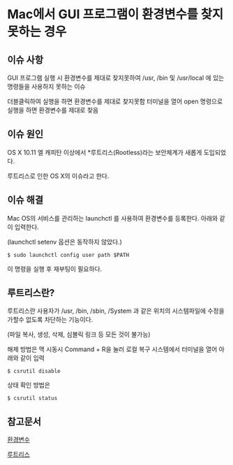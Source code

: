 # Mac에서 GUI 프로그램이 환경변수를 찾지 못하는 경우
## 이슈 사항

GUI 프로그램 실행 시 환경변수를 제대로 찾지못하여 /usr, /bin 및 /usr/local 에 있는 명령들을 사용하지 못하는 이슈

더블클릭하여 실행을 하면 환경변수를 제대로 찾지못함
터미널을 열어 open 명령으로 실행을 하면 환경변수를 제대로 찾음
## 이슈 원인

OS X 10.11 엘 캐피탄 이상에서 *루트리스(Rootless)라는 보안체계가 새롭게 도입되었다.

루트리스로 인한 OS X의 이슈라고 한다.

## 이슈 해결

Mac OS의 서비스를 관리하는 launchctl 를 사용하여 환경변수를 등록한다. 아래와 같이 입력한다.

(launchctl setenv 옵션은 동작하지 않았다.)
```
$ sudo launchctl config user path $PATH
```

이 명령을 실행 후 재부팅이 필요하다.

## 루트리스란?

루트리스란 사용자가 /usr, /bin, /sbin, /System 과 같은 위치의 시스템파일에 수정을 가할수 없도록 차단하는 기능이다. 

(파일 복사, 생성, 삭제, 심볼릭 링크 등 모든 것이 불가능)

해제 방법은 맥 시동시 Command + R을 눌러 로컬 복구 시스템에서 터미널을 열어 아래와 같이 입력
```
$ csrutil disable
```
상태 확인 방법은 
```
$ csrutil status
```

## 참고문서
[환경변수](https://code.i-harness.com/ko-kr/q/21208)

[루트리스](http://macnews.tistory.com/3408)